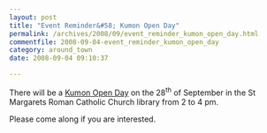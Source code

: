 ```yaml
---
layout: post
title: "Event Reminder&#58; Kumon Open Day"
permalink: /archives/2008/09/event_reminder_kumon_open_day.html
commentfile: 2008-09-04-event_reminder_kumon_open_day
category: around_town
date: 2008-09-04 09:10:37

---
```


There will be a [Kumon Open Day](/event/meeting/200705141903) on the 28<sup>th</sup> of September in the
St Margarets Roman Catholic Church library from 2 to 4 pm.

Please come along if you are interested.
